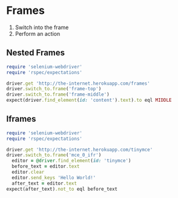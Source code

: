 # Frames

1. Switch into the frame
2. Perform an action

## Nested Frames

```ruby
require 'selenium-webdriver'
require 'rspec/expectations'

driver.get 'http://the-internet.herokuapp.com/frames'
driver.switch_to.frame('frame-top')
driver.switch_to.frame('frame-middle')
expect(driver.find_element(id: 'content').text).to eql MIDDLE
```

## Iframes

```ruby
require 'selenium-webdriver'
require 'rspec/expectations'

driver.get 'http://the-internet.herokuapp.com/tinymce'
driver.switch_to.frame('mce_0_ifr')
  editor = @driver.find_element(id: 'tinymce')
  before_text = editor.text
  editor.clear
  editor.send_keys 'Hello World!'
  after_text = editor.text
expect(after_text).not_to eql before_text
```
